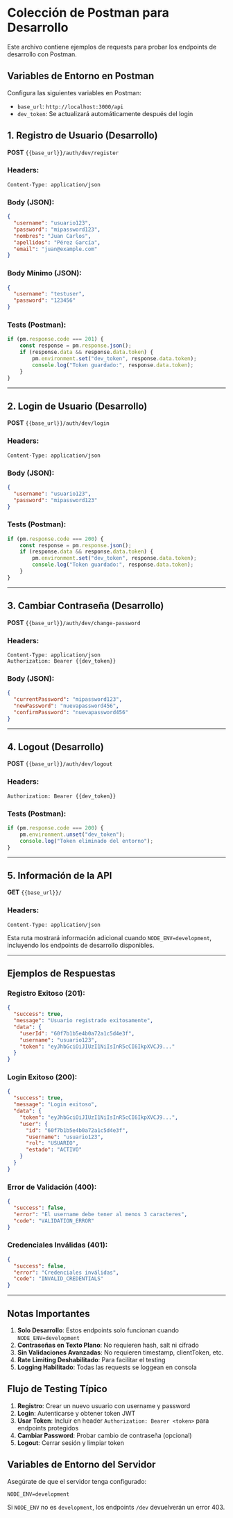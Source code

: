 # Colección de Postman para Desarrollo

Este archivo contiene ejemplos de requests para probar los endpoints de desarrollo con Postman.

## Variables de Entorno en Postman

Configura las siguientes variables en Postman:
- `base_url`: `http://localhost:3000/api`
- `dev_token`: Se actualizará automáticamente después del login

## 1. Registro de Usuario (Desarrollo)

**POST** `{{base_url}}/auth/dev/register`

### Headers:
```
Content-Type: application/json
```

### Body (JSON):
```json
{
  "username": "usuario123",
  "password": "mipassword123",
  "nombres": "Juan Carlos",
  "apellidos": "Pérez García",
  "email": "juan@example.com"
}
```

### Body Mínimo (JSON):
```json
{
  "username": "testuser",
  "password": "123456"
}
```

### Tests (Postman):
```javascript
if (pm.response.code === 201) {
    const response = pm.response.json();
    if (response.data && response.data.token) {
        pm.environment.set("dev_token", response.data.token);
        console.log("Token guardado:", response.data.token);
    }
}
```

---

## 2. Login de Usuario (Desarrollo)

**POST** `{{base_url}}/auth/dev/login`

### Headers:
```
Content-Type: application/json
```

### Body (JSON):
```json
{
  "username": "usuario123",
  "password": "mipassword123"
}
```

### Tests (Postman):
```javascript
if (pm.response.code === 200) {
    const response = pm.response.json();
    if (response.data && response.data.token) {
        pm.environment.set("dev_token", response.data.token);
        console.log("Token guardado:", response.data.token);
    }
}
```

---

## 3. Cambiar Contraseña (Desarrollo)

**POST** `{{base_url}}/auth/dev/change-password`

### Headers:
```
Content-Type: application/json
Authorization: Bearer {{dev_token}}
```

### Body (JSON):
```json
{
  "currentPassword": "mipassword123",
  "newPassword": "nuevapassword456",
  "confirmPassword": "nuevapassword456"
}
```

---

## 4. Logout (Desarrollo)

**POST** `{{base_url}}/auth/dev/logout`

### Headers:
```
Authorization: Bearer {{dev_token}}
```

### Tests (Postman):
```javascript
if (pm.response.code === 200) {
    pm.environment.unset("dev_token");
    console.log("Token eliminado del entorno");
}
```

---

## 5. Información de la API

**GET** `{{base_url}}/`

### Headers:
```
Content-Type: application/json
```

Esta ruta mostrará información adicional cuando `NODE_ENV=development`, incluyendo los endpoints de desarrollo disponibles.

---

## Ejemplos de Respuestas

### Registro Exitoso (201):
```json
{
  "success": true,
  "message": "Usuario registrado exitosamente",
  "data": {
    "userId": "60f7b1b5e4b0a72a1c5d4e3f",
    "username": "usuario123",
    "token": "eyJhbGciOiJIUzI1NiIsInR5cCI6IkpXVCJ9..."
  }
}
```

### Login Exitoso (200):
```json
{
  "success": true,
  "message": "Login exitoso",
  "data": {
    "token": "eyJhbGciOiJIUzI1NiIsInR5cCI6IkpXVCJ9...",
    "user": {
      "id": "60f7b1b5e4b0a72a1c5d4e3f",
      "username": "usuario123",
      "rol": "USUARIO",
      "estado": "ACTIVO"
    }
  }
}
```

### Error de Validación (400):
```json
{
  "success": false,
  "error": "El username debe tener al menos 3 caracteres",
  "code": "VALIDATION_ERROR"
}
```

### Credenciales Inválidas (401):
```json
{
  "success": false,
  "error": "Credenciales inválidas",
  "code": "INVALID_CREDENTIALS"
}
```

---

## Notas Importantes

1. **Solo Desarrollo**: Estos endpoints solo funcionan cuando `NODE_ENV=development`
2. **Contraseñas en Texto Plano**: No requieren hash, salt ni cifrado
3. **Sin Validaciones Avanzadas**: No requieren timestamp, clientToken, etc.
4. **Rate Limiting Deshabilitado**: Para facilitar el testing
5. **Logging Habilitado**: Todas las requests se loggean en consola

## Flujo de Testing Típico

1. **Registro**: Crear un nuevo usuario con username y password
2. **Login**: Autenticarse y obtener token JWT
3. **Usar Token**: Incluir en header `Authorization: Bearer <token>` para endpoints protegidos
4. **Cambiar Password**: Probar cambio de contraseña (opcional)
5. **Logout**: Cerrar sesión y limpiar token

## Variables de Entorno del Servidor

Asegúrate de que el servidor tenga configurado:
```
NODE_ENV=development
```

Si `NODE_ENV` no es `development`, los endpoints `/dev` devuelverán un error 403.
